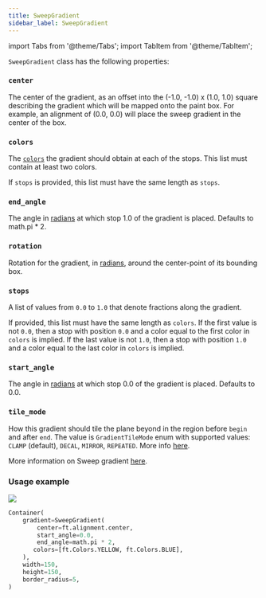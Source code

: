 ```yaml
---
title: SweepGradient
sidebar_label: SweepGradient
---
```

import Tabs from '@theme/Tabs';
import TabItem from '@theme/TabItem';

`SweepGradient` class has the following properties:

### `center`

The center of the gradient, as an offset into the (-1.0, -1.0) x (1.0, 1.0) square describing the gradient which will be mapped onto the paint box. For example, an alignment of (0.0, 0.0) will place the sweep gradient in the center of the box.

### `colors`

The [`colors`](/docs/reference/colors) the gradient should obtain at each of the stops. This list must contain at least two colors.

If `stops` is provided, this list must have the same length as `stops`.

### `end_angle`

The angle in [radians](https://en.wikipedia.org/wiki/Radian) at which stop 1.0 of the gradient is placed. Defaults to math.pi * 2.

### `rotation`

Rotation for the gradient, in [radians](https://en.wikipedia.org/wiki/Radian), around the center-point of its bounding box.

### `stops`

A list of values from `0.0` to `1.0` that denote fractions along the gradient. 

If provided, this list must have the same length as `colors`. If the first value is not `0.0`, then a stop with position `0.0` and a color equal to the first color in `colors` is implied. If the last value is not `1.0`, then a stop with position `1.0` and a color equal to the last color in `colors` is implied.

### `start_angle`

The angle in [radians](https://en.wikipedia.org/wiki/Radian) at which stop 0.0 of the gradient is placed. Defaults to 0.0.

### `tile_mode`

How this gradient should tile the plane beyond in the region before `begin` and after `end`. The value is `GradientTileMode` enum with supported values: `CLAMP` (default), `DECAL`, `MIRROR`, `REPEATED`. More info [here](https://api.flutter.dev/flutter/dart-ui/TileMode.html).


More information on Sweep gradient [here](https://api.flutter.dev/flutter/painting/SweepGradient-class.html).

### Usage example

<img src="/img/docs/controls/container/sweep-gradient.png" className="screenshot-20" />

```python
Container(
    gradient=SweepGradient(
        center=ft.alignment.center,
        start_angle=0.0,
        end_angle=math.pi * 2,
       colors=[ft.Colors.YELLOW, ft.Colors.BLUE],
    ),
    width=150,
    height=150,
    border_radius=5,
)
```